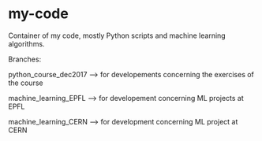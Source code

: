 # my-code
Container of my code, mostly Python scripts and machine learning algorithms.

Branches:

python_course_dec2017 --> for developements concerning the exercises of the course

machine_learning_EPFL --> for developement concerning ML projects at EPFL

machine_learning_CERN --> for development concerning ML project at CERN

